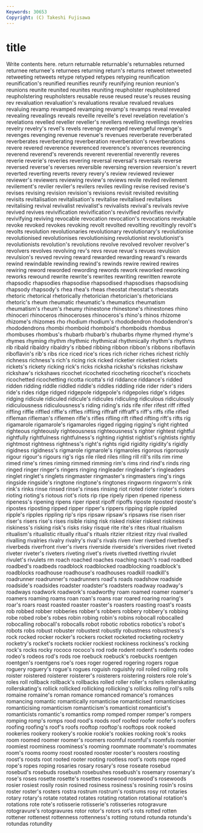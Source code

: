 ```yaml
---
Keywords: 30653 
Copyright: (C) Takeshi Fujisawa
---
```


# title

Write contents here.
 return returnable returnable's
returnables returned returnee returnee's returnees returning return's returns retweet retweeted
retweeting retweets retype retyped retypes retyping reunification reunification's reunified reunifies
reunify reunifying reunion reunion's reunions reunite reunited reunites reuniting reupholster
reupholstered reupholstering reupholsters reusable reuse reused reuse's reuses reusing rev
revaluation revaluation's revaluations revalue revalued revalues revaluing revamp revamped revamping
revamp's revamps reveal revealed revealing revealings reveals reveille reveille's revel
revelation revelation's revelations revelled reveller reveller's revellers revelling revellings revelries
revelry revelry's revel's revels revenge revenged revengeful revenge's revenges revenging
revenue revenue's revenues reverberate reverberated reverberates reverberating reverberation reverberation's reverberations
revere revered reverence reverenced reverence's reverences reverencing reverend reverend's reverends
reverent reverential reverently reveres reverie reverie's reveries revering reversal reversal's
reversals reverse reversed reverse's reverses reversible reversing reversion reversion's revert
reverted reverting reverts revery revery's review reviewed reviewer reviewer's reviewers
reviewing review's reviews revile reviled revilement revilement's reviler reviler's revilers
reviles reviling revise revised revise's revises revising revision revision's revisions
revisit revisited revisiting revisits revitalisation revitalisation's revitalise revitalised revitalises revitalising
revival revivalist revivalist's revivalists revival's revivals revive revived revives revivification
revivification's revivified revivifies revivify revivifying reviving revocable revocation revocation's revocations
revokable revoke revoked revokes revoking revolt revolted revolting revoltingly revolt's
revolts revolution revolutionaries revolutionary revolutionary's revolutionise revolutionised revolutionises revolutionising revolutionist
revolutionist's revolutionists revolution's revolutions revolve revolved revolver revolver's revolvers revolves
revolving rev's revs revue revue's revues revulsion revulsion's revved revving
reward rewarded rewarding reward's rewards rewind rewindable rewinding rewind's rewinds
rewire rewired rewires rewiring reword reworded rewording rewords rework reworked
reworking reworks rewound rewrite rewrite's rewrites rewriting rewritten rewrote rhapsodic
rhapsodies rhapsodise rhapsodised rhapsodises rhapsodising rhapsody rhapsody's rhea rhea's rheas
rheostat rheostat's rheostats rhetoric rhetorical rhetorically rhetorician rhetorician's rhetoricians rhetoric's
rheum rheumatic rheumatic's rheumatics rheumatism rheumatism's rheum's rheumy rhinestone rhinestone's
rhinestones rhino rhinoceri rhinoceros rhinoceroses rhinoceros's rhino's rhinos rhizome rhizome's
rhizomes rho rhodium rhodium's rhododendron rhododendron's rhododendrons rhombi rhomboid rhomboid's
rhomboids rhombus rhombuses rhombus's rhubarb rhubarb's rhubarbs rhyme rhymed rhyme's
rhymes rhyming rhythm rhythmic rhythmical rhythmically rhythm's rhythms rib ribald
ribaldry ribaldry's ribbed ribbing ribbon ribbon's ribbons riboflavin riboflavin's rib's
ribs rice riced rice's rices rich richer riches richest richly
richness richness's rich's ricing rick ricked ricketier ricketiest rickets rickets's
rickety ricking rick's ricks ricksha ricksha's rickshas rickshaw rickshaw's rickshaws
ricochet ricocheted ricocheting ricochet's ricochets ricochetted ricochetting ricotta ricotta's rid
riddance riddance's ridded ridden ridding riddle riddled riddle's riddles riddling
ride rider rider's riders ride's rides ridge ridged ridgepole ridgepole's
ridgepoles ridge's ridges ridging ridicule ridiculed ridicule's ridicules ridiculing ridiculous
ridiculously ridiculousness ridiculousness's riding riding's rids rife rifer rifest riff
riffed riffing riffle riffled riffle's riffles riffling riffraff riffraff's riff's
riffs rifle rifled rifleman rifleman's riflemen rifle's rifles rifling rift
rifted rifting rift's rifts rig rigamarole rigamarole's rigamaroles rigged rigging
rigging's right righted righteous righteously righteousness righteousness's righter rightest rightful
rightfully rightfulness rightfulness's righting rightist rightist's rightists rightly rightmost rightness
rightness's right's rights rigid rigidity rigidity's rigidly rigidness rigidness's rigmarole
rigmarole's rigmaroles rigorous rigorously rigour rigour's rigours rig's rigs rile
riled riles riling rill rill's rills rim rime rimed rime's
rimes riming rimmed rimming rim's rims rind rind's rinds ring
ringed ringer ringer's ringers ringing ringleader ringleader's ringleaders ringlet ringlet's
ringlets ringmaster ringmaster's ringmasters ring's rings ringside ringside's ringtone ringtone's
ringtones ringworm ringworm's rink rink's rinks rinse rinsed rinse's rinses
rinsing riot rioted rioter rioter's rioters rioting rioting's riotous riot's
riots rip ripe ripely ripen ripened ripeness ripeness's ripening ripens
riper ripest ripoff ripoffs riposte riposted riposte's ripostes riposting ripped
ripper ripper's rippers ripping ripple rippled ripple's ripples rippling rip's
rips ripsaw ripsaw's ripsaws rise risen riser riser's risers rise's
rises risible rising risk risked riskier riskiest riskiness riskiness's risking
risk's risks risky risqué rite rite's rites ritual ritualism ritualism's
ritualistic ritually ritual's rituals ritzier ritziest ritzy rival rivalled rivalling
rivalries rivalry rivalry's rival's rivals riven river riverbed riverbed's riverbeds
riverfront river's rivers riverside riverside's riversides rivet riveted riveter riveter's
riveters riveting rivet's rivets rivetted rivetting rivulet rivulet's rivulets rm
roach roached roaches roaching roach's road roadbed roadbed's roadbeds roadblock
roadblocked roadblocking roadblock's roadblocks roadhouse roadhouse's roadhouses roadkill roadkill's roadrunner
roadrunner's roadrunners road's roads roadshow roadside roadside's roadsides roadster roadster's
roadsters roadway roadway's roadways roadwork roadwork's roadworthy roam roamed roamer
roamer's roamers roaming roams roan roan's roans roar roared roaring
roaring's roar's roars roast roasted roaster roaster's roasters roasting roast's
roasts rob robbed robber robberies robber's robbers robbery robbery's robbing
robe robed robe's robes robin robing robin's robins robocall robocalled
robocalling robocall's robocalls robot robotic robotics robotics's robot's robots robs
robust robuster robustest robustly robustness robustness's rock rocked rocker rocker's
rockers rocket rocketed rocketing rocketry rocketry's rocket's rockets rockier rockiest
rockiness rockiness's rocking rock's rocks rocky rococo rococo's rod rode
rodent rodent's rodents rodeo rodeo's rodeos rod's rods roe roebuck
roebuck's roebucks roentgen roentgen's roentgens roe's roes roger rogered rogering
rogers rogue roguery roguery's rogue's rogues roguish roguishly roil roiled
roiling roils roister roistered roisterer roisterer's roisterers roistering roisters role
role's roles roll rollback rollback's rollbacks rolled roller roller's rollers
rollerskating rollerskating's rollick rollicked rollicking rollicking's rollicks rolling roll's rolls
romaine romaine's roman romance romanced romance's romances romancing romantic romantically
romanticise romanticised romanticises romanticising romanticism romanticism's romanticist romanticist's romanticists romantic's
romantics romp romped romper romper's rompers romping romp's romps rood
rood's roods roof roofed roofer roofer's roofers roofing roofing's roof's
roofs rooftop rooftop's rooftops rook rooked rookeries rookery rookery's rookie
rookie's rookies rooking rook's rooks room roomed roomer roomer's roomers
roomful roomful's roomfuls roomier roomiest roominess roominess's rooming roommate roommate's
roommates room's rooms roomy roost roosted rooster rooster's roosters roosting
roost's roosts root rooted rooter rooting rootless root's roots rope
roped rope's ropes roping rosaries rosary rosary's rose roseate rosebud
rosebud's rosebuds rosebush rosebushes rosebush's rosemary rosemary's rose's roses rosette
rosette's rosettes rosewood rosewood's rosewoods rosier rosiest rosily rosin rosined
rosiness rosiness's rosining rosin's rosins roster roster's rosters rostra rostrum
rostrum's rostrums rosy rot rotaries rotary rotary's rotate rotated rotates
rotating rotation rotational rotation's rotations rote rote's rotisserie rotisserie's rotisseries
rotogravure rotogravure's rotogravures rotor rotor's rotors rot's rots rotted rotten
rottener rottenest rottenness rottenness's rotting rotund rotunda rotunda's rotundas rotundity
